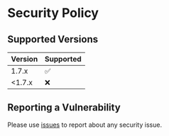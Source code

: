 # Security Policy

## Supported Versions

| Version | Supported          |
|---------|--------------------|
| 1.7.x   | :white_check_mark: |
| <1.7.x  | :x:                |

## Reporting a Vulnerability

Please use [issues](https://github.com/Samsung/CredSweeper/issues) to report about any security issue.
